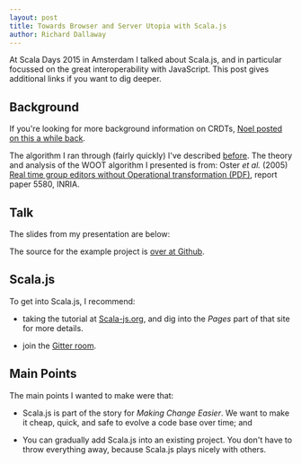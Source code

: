 ```yaml
---
layout: post
title: Towards Browser and Server Utopia with Scala.js
author: Richard Dallaway
---
```


At Scala Days 2015 in Amsterdam I talked about Scala.js, and in particular focussed on the great interoperability with JavaScript. This post gives additional links if you want to dig deeper.

[over at Github]: https://github.com/d6y/wootjs
[paper]: http://www.loria.fr/%7Eoster/pmwiki/pub/papers/OsterRR05a.pdf
[noel]: /blog/posts/2013/12/20/crdts-for-fun-and-eventual-profit.html
[before]: /blog/posts/2014/01/06/crdt.html
[scalajs]: http://www.scala-js.org/

<!-- break -->

## Background

If you're looking for more background information on CRDTs, [Noel posted on this a while back][noel].

The algorithm I ran through (fairly quickly) I've described [before].  The theory and analysis of the WOOT algorithm I presented is from: Oster _et al._ (2005) [Real time group editors without Operational transformation (PDF)][paper], report paper 5580, INRIA.

## Talk

The slides from my presentation are below:

<script async class="speakerdeck-embed" data-id="fcc82d3416b84588937cba16a0ccce1f" data-ratio="1.33333333333333" src="//speakerdeck.com/assets/embed.js"></script>

The source for the example project is [over at Github].

## Scala.js

To get into Scala.js, I recommend:

- taking the tutorial at [Scala-js.org][scalajs], and dig into the _Pages_ part of that site for more details.

- join the [Gitter room](https://gitter.im/scala-js/scala-js).

## Main Points

The main points I wanted to make were that:

- Scala.js is part of the story for _Making Change Easier_.  We want to make it cheap, quick, and safe to evolve a code base over time; and

- You can gradually add Scala.js into an existing project. You don't have to throw everything away, because Scala.js plays nicely with others.


